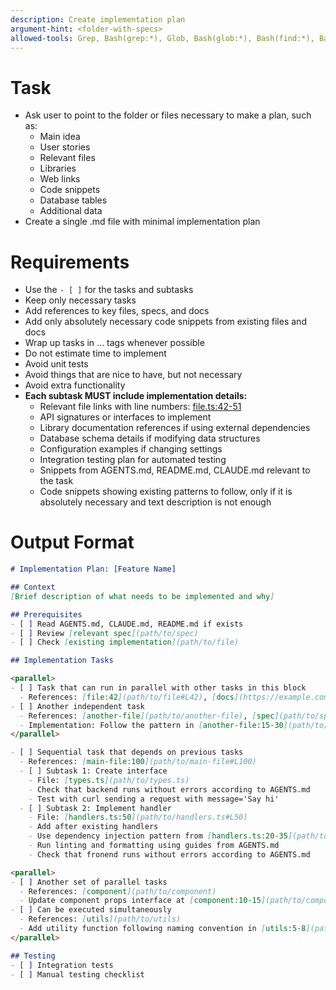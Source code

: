 ```yaml
---
description: Create implementation plan
argument-hint: <folder-with-specs>
allowed-tools: Grep, Bash(grep:*), Glob, Bash(glob:*), Bash(find:*), Bash(ls:*), Bash(tree:*), WebSearch, mcp__deepwiki__read_wiki_structure, mcp__deepwiki__read_wiki_contents, mcp__deepwiki__ask_question, Write(docs/*:*), Read
---
```


# Task
- Ask user to point to the folder or files necessary to make a plan, such as:
  - Main idea
  - User stories
  - Relevant files
  - Libraries
  - Web links
  - Code snippets
  - Database tables
  - Additional data
- Create a single .md file with minimal implementation plan

# Requirements
   - Use the `- [ ]` for the tasks and subtasks
   - Keep only necessary tasks
   - Add references to key files, specs, and docs
   - Add only absolutely necessary code snippets from existing files and docs
   - Wrap up tasks in <parallel>...</parallel> tags whenever possible
   - Do not estimate time to implement
   - Avoid unit tests
   - Avoid things that are nice to have, but not necessary
   - Avoid extra functionality
   - **Each subtask MUST include implementation details:**
     - Relevant file links with line numbers: [file.ts:42-51](path/to/file.ts#L42-L51)
     - API signatures or interfaces to implement
     - Library documentation references if using external dependencies
     - Database schema details if modifying data structures
     - Configuration examples if changing settings
     - Integration testing plan for automated testing
     - Snippets from AGENTS.md, README.md, CLAUDE.md relevant to the task
     - Code snippets showing existing patterns to follow, only if it is absolutely necessary and text description is not enough

# Output Format
```markdown
# Implementation Plan: [Feature Name]

## Context
[Brief description of what needs to be implemented and why]

## Prerequisites
- [ ] Read AGENTS.md, CLAUDE.md, README.md if exists
- [ ] Review [relevant spec](path/to/spec)
- [ ] Check [existing implementation](path/to/file)

## Implementation Tasks

<parallel>
- [ ] Task that can run in parallel with other tasks in this block
  - References: [file:42](path/to/file#L42), [docs](https://example.com/docs)
- [ ] Another independent task
  - References: [another-file](path/to/another-file), [spec](path/to/spec.md)
  - Implementation: Follow the pattern in [another-file:15-30](path/to/another-file#L15-L30)
</parallel>

- [ ] Sequential task that depends on previous tasks
  - References: [main-file:100](path/to/main-file#L100)
  - [ ] Subtask 1: Create interface
    - File: [types.ts](path/to/types.ts)
    - Check that backend runs without errors according to AGENTS.md
    - Test with curl sending a request with message='Say hi'
  - [ ] Subtask 2: Implement handler
    - File: [handlers.ts:50](path/to/handlers.ts#L50)
    - Add after existing handlers
    - Use dependency injection pattern from [handlers.ts:20-35](path/to/handlers.ts#L20-L35)
    - Run linting and formatting using guides from AGENTS.md
    - Check that fronend runs without errors according to AGENTS.md

<parallel>
- [ ] Another set of parallel tasks
  - References: [component](path/to/component)
  - Update component props interface at [component:10-15](path/to/component#L10-L15)
- [ ] Can be executed simultaneously
  - References: [utils](path/to/utils)
  - Add utility function following naming convention in [utils:5-8](path/to/utils#L5-L8)
</parallel>

## Testing
- [ ] Integration tests
- [ ] Manual testing checklist
```